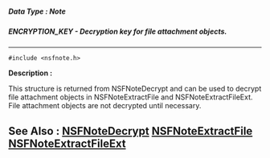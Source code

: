 ##### Data Type : Note
##### ENCRYPTION_KEY - Decryption key for file attachment objects.
---
```
#include <nsfnote.h>
```
**Description :**

This structure is returned from NSFNoteDecrypt and can be used to decrypt file 
attachment objects in NSFNoteExtractFile and NSFNoteExtractFileExt.  File 
attachment objects are not decrypted until necessary.

**See Also :**
[NSFNoteDecrypt](/domino-c-api-docs/reference/Func/NSFNoteDecrypt)
[NSFNoteExtractFile](/domino-c-api-docs/reference/Func/NSFNoteExtractFile)
[NSFNoteExtractFileExt](/domino-c-api-docs/reference/Func/NSFNoteExtractFileExt)
---
